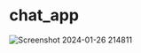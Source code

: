# chat_app
![Screenshot 2024-01-26 214811](https://github.com/harshq0/chatapp/assets/153432255/37747713-1fea-42ee-b09a-640c75f5129c)
